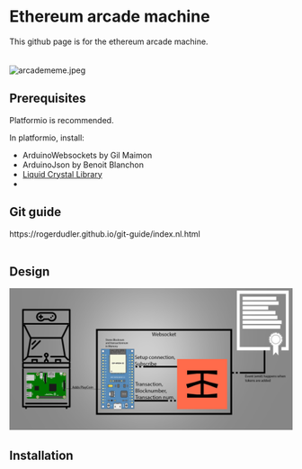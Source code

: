 <h1>Ethereum arcade machine</h1>
This github page is for the ethereum arcade machine.
<br>
<br>
<br>
<img src="https://www.memesmonkey.com/images/memesmonkey/4b/4b2b621de652fa73f1f450950433b1b5.jpeg" alt="arcadememe.jpeg">
<h2>Prerequisites</h2>
<p>Platformio is recommended.</p>
<p>In platformio, install: </p>

<ul>
<li>ArduinoWebsockets by Gil Maimon</li>
  <li>ArduinoJson by Benoit Blanchon</li>
  <li> <a href="https://bitbucket.org/fmalpartida/new-liquidcrystal/downloads/">Liquid Crystal Library</a> <li>
</ul>


<h2>Git guide</h2>
https://rogerdudler.github.io/git-guide/index.nl.html
<br>
<br>

<h2>Design</h2>
<img src="Design.png">

<h2>Installation</h2>
